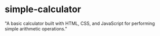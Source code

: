 # simple-calculator
"A basic calculator built with HTML, CSS, and JavaScript for performing simple arithmetic operations."
